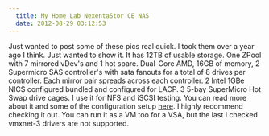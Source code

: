 ```yaml
---
  title: My Home Lab NexentaStor CE NAS
  date: 2012-08-29 03:12:53
---
```


Just wanted to post some of these pics real quick. I took them over a
year ago I think. Just wanted to show it. It has 12TB of usable storage.
One ZPool with 7 mirrored vDev's and 1 hot spare. Dual-Core AMD, 16GB
of memory, 2 Supermicro SAS controller's with sata fanouts for a total
of 8 drives per controller. Each mirror pair spreads across each
controller. 2 Intel 1GBe NICS configured bundled and configured for
LACP. 3 5-bay SuperMicro Hot Swap drive cages. I use it for NFS and
iSCSI testing. You can read more about it and some of the configuration
setup [here](https://everythingshouldbevirtual.com/?p=41). I highly
recommend checking it out. You can run it as a VM too for a VSA, but the
last I checked vmxnet-3 drivers are not supported.
